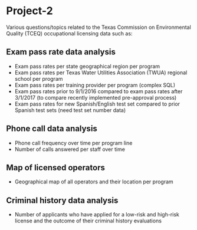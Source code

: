 # Project-2

Various questions/topics related to the Texas Commission on Environmental Quality (TCEQ) occupational licensing data such as:

## Exam pass rate data analysis
* Exam pass rates per state geographical region per program
* Exam pass rates per Texas Water Utilities Association (TWUA) regional school per program
* Exam pass rates per training provider per program (complex SQL)
* Exam pass rates prior to 9/1/2016 compared to exam pass rates after 3/1/2017 (to compare recently implemented pre-approval process)
* Exam pass rates for new Spanish/English test set compared to prior Spanish test sets (need test set number data)

## Phone call data analysis
* Phone call frequency over time per program line
* Number of calls answered per staff over time 

## Map of licensed operators
* Geographical map of all operators and their location per program

## Criminal history data analysis
* Number of applicants who have applied for a low-risk and high-risk license and the outcome of their criminal history evaluations

